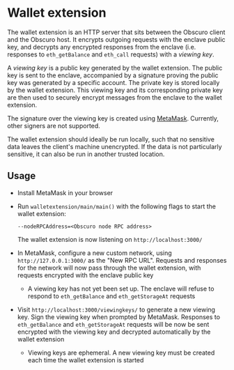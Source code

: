 # Wallet extension

The wallet extension is an HTTP server that sits between the Obscuro client and the Obscuro host. It encrypts outgoing 
requests with the enclave public key, and decrypts any encrypted responses from the enclave (i.e. responses to 
`eth_getBalance` and `eth_call` requests) with a _viewing key_.

A _viewing key_ is a public key generated by the wallet extension. The public key is sent to the enclave, accompanied 
by a signature proving the public key was generated by a specific account. The private key is stored locally by the 
wallet extension. This viewing key and its corresponding private key are then used to securely encrypt messages from 
the enclave to the wallet extension.

The signature over the viewing key is created using [MetaMask](https://metamask.io/). Currently, other signers are not 
supported.

The wallet extension should ideally be run locally, such that no sensitive data leaves the client's machine 
unencrypted. If the data is not particularly sensitive, it can also be run in another trusted location.

## Usage

* Install MetaMask in your browser

* Run `walletextension/main/main()` with the following flags to start the wallet extension:

  ```--nodeRPCAddress=<Obscuro node RPC address>```

  The wallet extension is now listening on `http://localhost:3000/`

* In MetaMask, configure a new custom network, using `http://127.0.0.1:3000/` as the "New RPC URL". Requests and 
  responses for the network will now pass through the wallet extension, with requests encrypted with the enclave 
  public key

    * A viewing key has not yet been set up. The enclave will refuse to respond to `eth_getBalance` and 
        `eth_getStorageAt` requests

* Visit `http://localhost:3000/viewingkeys/` to generate a new viewing key. Sign the viewing key when prompted by 
  MetaMask. Responses to `eth_getBalance` and `eth_getStorageAt` requests will be now be sent encrypted with the 
  viewing key and decrypted automatically by the wallet extension

    * Viewing keys are ephemeral. A new viewing key must be created each time the wallet extension is started
